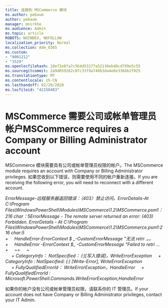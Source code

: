 ```yaml
---
title: 连接到 MSCommerce 模块
ms.author: pebaum
author: pebaum
manager: mnirkhe
ms.audience: Admin
ms.topic: article
ROBOTS: NOINDEX, NOFOLLOW
localization_priority: Normal
ms.collection: Adm_O365
ms.custom:
- "9001212"
- "3529"
ms.openlocfilehash: 10ef2e8fa7c564d53177a52136eb48cd709e5c55
ms.sourcegitcommit: 2a9d059262c07c33f9a740b3da4e6e3366b2f925
ms.translationtype: MT
ms.contentlocale: zh-CN
ms.lasthandoff: 02/20/2020
ms.locfileid: "42158483"
---
```

# <a name="mscommerce-requires-a-company-or-billing-administrator-account"></a><span data-ttu-id="2c28a-102">MSCommerce 需要公司或帐单管理员帐户</span><span class="sxs-lookup"><span data-stu-id="2c28a-102">MSCommerce requires a Company or Billing Administrator account</span></span>

<span data-ttu-id="2c28a-103">MSCommerce 模块需要具有公司或帐单管理员权限的帐户。</span><span class="sxs-lookup"><span data-stu-id="2c28a-103">The MSCommerce module requires an account with Company or Billing Administrator privileges.</span></span> <span data-ttu-id="2c28a-104">如果您收到以下错误，则需要使用不同的帐户重新连接。</span><span class="sxs-lookup"><span data-stu-id="2c28a-104">If you are receiving the following error, you will need to reconnect with a different account.</span></span>

<span data-ttu-id="2c28a-105">*ErrorMessage-远程服务器返回错误：（403）禁止访问。ErrorDetails-At C:\Program Files\WindowsPowerShell\Modules\MSCommerce\1.2\MSCommerce.psm1： 216 char：5*</span><span class="sxs-lookup"><span data-stu-id="2c28a-105">*ErrorMessage - The remote server returned an error: (403) Forbidden. ErrorDetails - At C:\Program Files\WindowsPowerShell\Modules\MSCommerce\1.2\MSCommerce.psm1:216 char:5*</span></span><br>
<span data-ttu-id="2c28a-106">*+&nbsp;&nbsp;&nbsp;&nbsp;&nbsp;HandleError-ErrorContext $ _-CustomErrorMessage "无法 retri .。。*</span><span class="sxs-lookup"><span data-stu-id="2c28a-106">*+&nbsp;&nbsp;&nbsp;&nbsp;&nbsp;HandleError -ErrorContext $_ -CustomErrorMessage "Failed to retri ...*</span></span><br>
<span data-ttu-id="2c28a-107">\+&nbsp;&nbsp;&nbsp;&nbsp;&nbsp;~~~~~~~~~~~~~~~~~~~~~~~~~~~~~~~~~~~~~~~~~~~~~~~~~~~~~~~~~~~~~~~~~</span><span class="sxs-lookup"><span data-stu-id="2c28a-107">\+&nbsp;&nbsp;&nbsp;&nbsp;&nbsp;~~~~~~~~~~~~~~~~~~~~~~~~~~~~~~~~~~~~~~~~~~~~~~~~~~~~~~~~~~~~~~~~~</span></span><br>
<span data-ttu-id="2c28a-108">&nbsp;&nbsp;&nbsp;&nbsp;&nbsp;*+ CategoryInfo： NotSpecified：（:)[写入错误]，WriteErrorException*</span><span class="sxs-lookup"><span data-stu-id="2c28a-108">&nbsp;&nbsp;&nbsp;&nbsp;&nbsp;*+ CategoryInfo          : NotSpecified: (:) [Write-Error], WriteErrorException*</span></span><br>
<span data-ttu-id="2c28a-109">&nbsp;&nbsp;&nbsp;&nbsp;&nbsp;*+ FullyQualifiedErrorId： WriteErrorException，HandleError*</span><span class="sxs-lookup"><span data-stu-id="2c28a-109">&nbsp;&nbsp;&nbsp;&nbsp;&nbsp;*+ FullyQualifiedErrorId : Microsoft.PowerShell.Commands.WriteErrorException,HandleError*</span></span>

<span data-ttu-id="2c28a-110">如果你的帐户没有公司或帐单管理员权限，请联系你的 IT 管理员。</span><span class="sxs-lookup"><span data-stu-id="2c28a-110">If your account does not have Company or Billing Administrator privileges, contact your IT Admin.</span></span>
